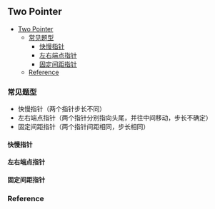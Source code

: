 ## Two Pointer

- [Two Pointer](#two-pointer)
  - [常见题型](#常见题型)
    - [快慢指针](#快慢指针)
    - [左右端点指针](#左右端点指针)
    - [固定间距指针](#固定间距指针)
  - [Reference](#reference)


### 常见题型
- 快慢指针（两个指针步长不同）
- 左右端点指针（两个指针分别指向头尾，并往中间移动，步长不确定）
- 固定间距指针（两个指针间距相同，步长相同）

#### 快慢指针

#### 左右端点指针


#### 固定间距指针


### Reference